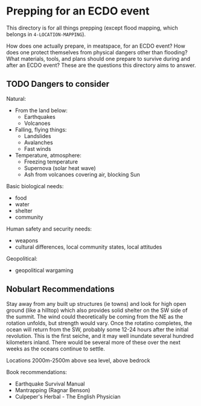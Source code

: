 # Prepping for an ECDO event

This directory is for all things prepping (except flood mapping, which belongs in `4-LOCATION-MAPPING`).

How does one actually prepare, in meatspace, for an ECDO event? How does one protect themselves from physical dangers other than flooding? What materials, tools, and plans should one prepare to survive during and after an ECDO event? These are the questions this directory aims to answer.

## TODO Dangers to consider

Natural:
- From the land below:
	- Earthquakes
	- Volcanoes
- Falling, flying things:
	- Landslides
	- Avalanches
	- Fast winds
- Temperature, atmosphere:
	- Freezing temperature
	- Supernova (solar heat wave)
	- Ash from volcanoes covering air, blocking Sun

Basic biological needs:
- food
- water
- shelter
- community

Human safety and security needs:
- weapons
- cultural differences, local community states, local attitudes

Geopolitical:
- geopolitical wargaming

## Nobulart Recommendations

Stay away from any built up structures (ie towns) and look for high open ground (like a hilltop) which also provides solid shelter on the SW side of the summit. The wind could theoretically be coming from the NE as the rotation unfolds, but strength would vary. Once the rotatino completes, the ocean will return from the SW, probably some 12-24 hours after the initial revolution. This is the first seiche, and it may well inundate several hundred kilometers inland. There would be several more of these over the next weeks as the oceans continue to settle.

Locations 2000m-2500m above sea level, above bedrock

Book recommendations:
- Earthquake Survival Manual
- Mantrapping (Ragnar Benson)
- Culpeper's Herbal - The English Physician
